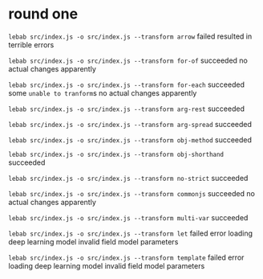 # round one
`lebab src/index.js -o src/index.js --transform arrow`
  failed
  resulted in terrible errors

`lebab src/index.js -o src/index.js --transform for-of`
  succeeded
  no actual changes apparently

`lebab src/index.js -o src/index.js --transform for-each`
  succeeded
  some `unable to tranform`s
  no actual changes apparently

`lebab src/index.js -o src/index.js --transform arg-rest`
  succeeded

`lebab src/index.js -o src/index.js --transform arg-spread`
  succeeded

`lebab src/index.js -o src/index.js --transform obj-method`
  succeeded

`lebab src/index.js -o src/index.js --transform obj-shorthand`
  succeeded

`lebab src/index.js -o src/index.js --transform no-strict`
  succeeded

`lebab src/index.js -o src/index.js --transform commonjs`
  succeeded
  no actual changes apparently

`lebab src/index.js -o src/index.js --transform multi-var`
  succeeded

`lebab src/index.js -o src/index.js --transform let`
  failed
  error loading deep learning model
  invalid field model parameters

`lebab src/index.js -o src/index.js --transform template`
  failed
  error loading deep learning model
  invalid field model parameters


